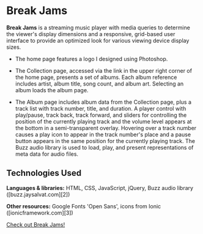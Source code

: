 # **Break Jams**


**Break Jams** is a streaming music player with media queries to determine the viewer's display dimensions and a responsive, grid-based user interface to provide an optimized look for various viewing device display sizes.

  * The home page features a logo I designed using Photoshop.  

  * The Collection page, accessed via the link in the upper right corner of the home page, presents a set of albums. Each album reference includes artist, album title, song count, and album art. Selecting an album loads the album page.

  * The Album page includes album data from the Collection page, plus a track list with track number, title, and duration. A player control with play/pause, track back, track forward, and sliders for controlling the position of the currently playing track and the volume level appears at the bottom in a semi-transparent overlay. Hovering over a track number causes a play icon to appear in the track number's place and a pause button appears in the same position for the currently playing track. The Buzz audio library is used to load, play, and present representations of meta data for audio files.

## **Technologies Used**

**Languages & libraries:** HTML, CSS, JavaScript, jQuery, Buzz audio library ([buzz.jaysalvat.com][2])

**Other resources:** Google Fonts 'Open Sans', icons from Ionic ([ionicframework.com][3])

[Check out Break Jams!](https://breakjams.netlify.com/)
